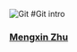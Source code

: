 ![Git](http://www.rosehosting.com/blog/wp-content/uploads/2014/05/how-to-install-and-set-up-git-on-ubuntu-14-04-lts-vps.jpg)
#Git intro

### [Mengxin Zhu](mailto://zhumxin@cn.ibm.com)
